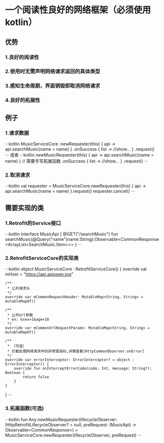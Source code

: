 # 一个阅读性良好的网络框架（必须使用kotlin）

## 优势
### 1.良好的阅读性
### 2.使用时无需声明网络请求返回的具体类型
### 3.感知生命周期，界面销毁即取消网络请求
### 4.良好的拓展性

## 例子
### 1.请求数据
···kotlin
MusicServiceCore
.newRequester(this) { api -> api.searchMusic(name = name) }
.onSuccess { list ->
    //show...
}
.request()
···
或者
···kotlin
newMusicRequester(this) { api -> api.searchMusic(name = name) } // 需要手写拓展函数
.onSuccess { list ->
    //show...
}
.request()
···
### 2.取消请求
···kotlin
val requester = MusicServiceCore.newRequester(this) { api -> api.searchMusic(name = name) }.request()
requester.cancel()
···
## 需要实现的类
### 1.Retrofit的Service接口
···kotlin
interface MusicApi {
    @GET("/searchMusic")
fun searchMusic(@Query("name")name:String):Observable<CommonResponse<ArrayList<SearchMusic.Item>>>
}
···
### 2.RetrofitServiceCore的实现类
···kotlin
object MusicServiceCore : RetrofitServiceCore<MusicApi>() {
    override val mHost = "https://api.apiopen.top"

    /**
     * 公共请求头
     */
    override var mCommonRequestHeader: MutableMap<String, String> = mutableMapOf()

    /**
     * 公共Url参数
     * ex: &sex=1&age=18
     */
    override var mCommonUrlRequestParams: MutableMap<String, String> = mutableMapOf()

    /**
     * （可选）
     * 拦截处理网络请求中的异常错误码,详情查看[HttpCommonObserver.onError]
     */
    override var errorInterceptor: ErrorInterceptor? = object : ErrorInterceptor() {
        override fun onInterceptErrorCode(code: Int, message: String?): Boolean {
            return false
        }
    }
}
···
### 3.拓展函数(可选)
···kotlin
fun <R> Any.newMusicRequester(lifecycleObserver: IHttpRetrofitLifecycleObserver? = null, preRequest: (MusicApi) -> Observable<CommonResponse<R>>) = MusicServiceCore.newRequester(lifecycleObserver, preRequest)
···

